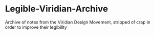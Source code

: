 Legible-Viridian-Archive
========================

Archive of notes from the Viridian Design Movement, stripped of crap in order to improve their legibility
